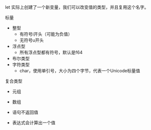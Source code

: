 let 实际上创建了一个新变量，我们可以改变值的类型，并且复用这个名字。

标量
- 整型
  - 有符号i开头（可能为负值）
  - 无符号u开头
- 浮点型
  - 所有浮点型都有符号，默认是f64
- 布尔类型
- 字符类型
  - char，使用单引号，大小为四个字节，代表一个Unicode标量值

复合类型
  - 元组
  - 数组

- 语句不返回值
- 表达式会计算出一个值
